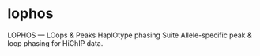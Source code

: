 # lophos
LOPHOS — LOops &amp; Peaks HaplOtype phasing Suite     Allele-specific peak &amp; loop phasing for HiChIP data.
